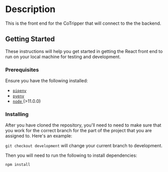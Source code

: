 # Description

This is the front end for the CoTripper that will connect to the the backend. 

## Getting Started

These instructions will help you get started in getting the React front end to run on your local machine for testing and development. 

### Prerequisites

Ensure you have the following installed:

* [ `pipenv` ](https://github.com/pypa/pipenv)
* [ `pyenv` ](https://github.com/pyenv/pyenv)
* [ `node` ](https://nodejs.org/en/) (>11.0.0)

### Installing

After you have cloned the repository, you'll need to need to make sure that you work for the correct branch for the part of the project that you are assigned to. Here's an example:

`git checkout development` will change your current branch to development.

Then you will need to run the following to install dependencies:

`npm install`

